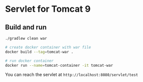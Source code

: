 # Servlet for Tomcat 9

## Build and run

```bash
./gradlew clean war

# create docker container with war file
docker build --tag=tomcat-war .

# run docker container
docker run --name=tomcat-container -it tomcat-war   
```

You can reach the servlet at `http://localhost:8080/servlet/test`
